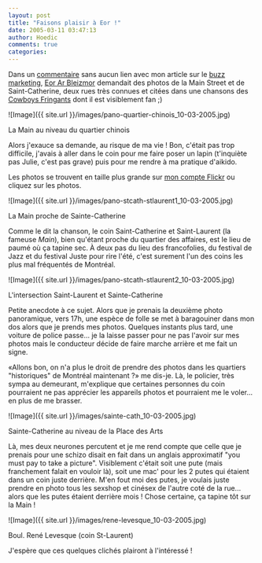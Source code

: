 ```yaml
---
layout: post
title: "Faisons plaisir à Eor !"
date: 2005-03-11 03:47:13
author: Hoedic
comments: true
categories: 
---
```



Dans un [commentaire](http://mon-ile.net/carnet/blog1302.html#commentaire2728) sans aucun lien avec mon article sur le [buzz marketing](http://mon-ile.net/carnet/blog1302.html), [Eor Ar Bleizmor](http://eorarbleizmor.free.fr/) demandait des photos de la Main Street et de Saint-Catherine, deux rues très connues et citées dans une chansons des [Cowboys Fringants](http://www.cowboysfringants.com/) dont il est visiblement fan ;)

![Image]({{ site.url }}/images/pano-quartier-chinois_10-03-2005.jpg)
<div class="photoattrib">La Main au niveau du quartier chinois</div>



Alors j'exauce sa demande, au risque de ma vie ! Bon, c'était pas trop difficile, j'avais à aller dans le coin pour me faire poser un lapin (t'inquiète pas Julie, c'est pas grave) puis pour me rendre à ma pratique d'aikido.

Les photos se trouvent en taille plus grande sur [mon compte Flickr](http://flickr.com/photos/hoedic/) ou cliquez sur les photos.

![Image]({{ site.url }}/images/pano-stcath-stlaurent1_10-03-2005.jpg)
<div class="photoattrib">La Main proche de Sainte-Catherine</div>



Comme le dit la chanson, le coin Saint-Catherine et Saint-Laurent (la fameuse *Main*), bien qu'étant proche du quartier des affaires,  est le lieu de paumé où ça tapine sec. À deux pas du lieu des francofolies, du festival de Jazz et du festival Juste pour rire l'été, c'est surement l'un des coins les plus mal fréquentés de Montréal.

![Image]({{ site.url }}/images/pano-stcath-stlaurent2_10-03-2005.jpg)
<div class="photoattrib">L'intersection Saint-Laurent et Sainte-Catherine</div>



Petite anecdote à ce sujet. Alors que je prenais la deuxième photo panoramique, vers 17h, une espèce de folle se met à baragouiner dans mon dos alors que je prends mes photos. Quelques instants plus tard, une voiture de police passe... je la laisse passer pour ne pas l'avoir sur mes photos mais le conducteur décide de faire marche arrière et me fait un signe. 

«Allons bon, on n'a plus le droit de prendre des photos dans les quartiers "historiques" de Montréal maintenant ?» me dis-je. Là, le policier, très sympa au demeurant, m'explique que certaines personnes du coin pourraient ne pas apprécier les appareils photos et pourraient me le voler... en plus de me brasser.

![Image]({{ site.url }}/images/sainte-cath_10-03-2005.jpg)
<div class="photoattrib">Sainte-Catherine au niveau de la Place des Arts</div>



Là, mes deux neurones percutent et je me rend compte que celle que je prenais pour une schizo disait en fait dans un anglais approximatif "you must pay to take a picture". Visiblement c'était soit une pute (mais franchement falait en vouloir là), soit une mac' pour les 2 putes qui étaient dans un coin juste derrière. M'en fout moi des putes, je voulais juste prendre en photo tous les sexshop et cinésex de l'autre coté de la rue... alors que les putes étaient derrière mois ! Chose certaine, ça tapine tôt sur la Main !

![Image]({{ site.url }}/images/rene-levesque_10-03-2005.jpg)
<div class="photoattrib">Boul. René Levesque (coin St-Laurent)</div>



J'espère que ces quelques clichés plairont à l'intéressé !